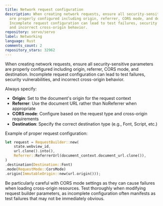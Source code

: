 ```yaml
---
title: Network request configuration
description: When creating network requests, ensure all security-sensitive parameters
  are properly configured including origin, referrer, CORS mode, and destination.
  Incomplete request configuration can lead to test failures, security vulnerabilities,
  and incorrect cross-origin behavior.
repository: servo/servo
label: Networking
language: Rust
comments_count: 2
repository_stars: 32962
---
```


When creating network requests, ensure all security-sensitive parameters are properly configured including origin, referrer, CORS mode, and destination. Incomplete request configuration can lead to test failures, security vulnerabilities, and incorrect cross-origin behavior.

Always specify:
- **Origin**: Set to the document's origin for the request context
- **Referrer**: Use the document URL rather than NoReferrer when appropriate  
- **CORS mode**: Configure based on the request type and cross-origin requirements
- **Destination**: Specify the correct destination type (e.g., Font, Script, etc.)

Example of proper request configuration:
```rust
let request = RequestBuilder::new(
    state.webview_id,
    url.clone().into(),
    Referrer::ReferrerUrl(document_context.document_url.clone()),
)
.destination(Destination::Font)
.mode(RequestMode::CorsMode)
.origin(ImmutableOrigin::new(url.origin()));
```

Be particularly careful with CORS mode settings as they can cause failures when loading cross-origin resources. Test thoroughly when modifying request builder parameters, as incomplete configuration often manifests as test failures that may not be immediately obvious.
